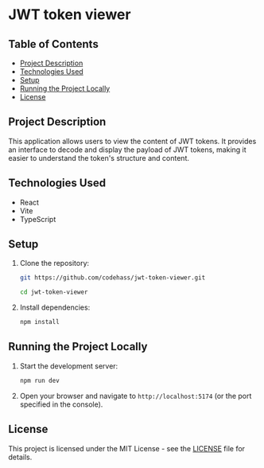 # JWT token viewer

## Table of Contents

- [Project Description](#project-description)
- [Technologies Used](#technologies-used)
- [Setup](#setup)
- [Running the Project Locally](#running-the-project-locally)
- [License](#license)

## Project Description

This application allows users to view the content of JWT tokens. It provides an interface to decode and display the payload of JWT tokens, making it easier to understand the token's structure and content.

## Technologies Used

- React
- Vite
- TypeScript

## Setup

1. Clone the repository:

    ```bash
    git https://github.com/codehass/jwt-token-viewer.git
    
    cd jwt-token-viewer

    ```

2. Install dependencies:

    ```bash
    npm install
    ```

## Running the Project Locally

1. Start the development server:

    ```bash
    npm run dev
    ```

2. Open your browser and navigate to `http://localhost:5174` (or the port specified in the console).

## License

This project is licensed under the MIT License - see the [LICENSE](LICENSE) file for details.
